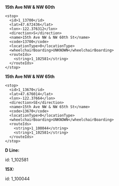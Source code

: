 **15th Ave NW & NW 60th**

```
<stop>
  <id>1_13700</id>
  <lat>47.672436</lat>
  <lon>-122.376312</lon>
  <direction>S</direction>
  <name>15th Ave NW & NW 60th St</name>
  <code>13700</code>
  <locationType>0</locationType>
  <wheelchairBoarding>UNKNOWN</wheelchairBoarding>
  <routeIds>
    <string>1_102581</string>
  </routeIds>
</stop>
```

**15th Ave NW & NW 65th**

```
<stop>
  <id>1_13670</id>
  <lat>47.676014</lat>
  <lon>-122.37664</lon>
  <direction>SE</direction>
  <name>15th Ave NW & NW 65th St</name>
  <code>13670</code>
  <locationType>0</locationType>
  <wheelchairBoarding>UNKNOWN</wheelchairBoarding>
  <routeIds>
    <string>1_100044</string>
    <string>1_102581</string>
  </routeIds>
</stop>
```


**D Line:**

id: 1_102581


**15X:**

id: 1_100044
